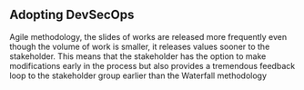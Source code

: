 ## Adopting DevSecOps

Agile methodology, the slides of works are released more frequently even though the volume of work is smaller, it releases values sooner to the stakeholder. This means that the stakeholder has the option to make modifications early in the process but also provides a tremendous feedback loop to the stakeholder group earlier than the Waterfall methodology